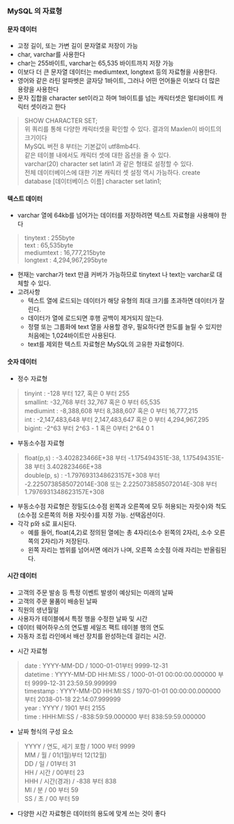 ### MySQL 의 자료형

#### 문자 데이터
- 고정 길이, 또는 가변 길이 문자열로 저장이 가능   
- char, varchar를 사용한다   
- char는 255바이트, varchar는 65,535 바이트까지 저장 가능
- 이보다 더 큰 문자열 데이터는 mediumtext, longtext 등의 자료형을 사용한다.
- 영어와 같은 라틴 알파벳은 글자당 1바이트, 그러나 어떤 언어들은 이보다 더 많은 용량을 사용한다
- 문자 집합을 character set이라고 하며 1바이트를 넘는 캐릭터셋은 멀티바이트 캐릭터 셋이라고 한다
> SHOW CHARACTER SET;   
> 위 쿼리를 통해 다양한 캐릭터셋을 확인할 수 있다. 결과의 Maxlen이 바이트의 크기이다   
> MySQL 버전 8 부터는 기본값이 utf8mb4다.   
> 같은 테이블 내에서도 캐릭터 셋에 대한 옵션을 줄 수 있다.    
> varchar(20) character set latin1 과 같은 형태로 설정할 수 있다.    
> 전체 데이터베이스에 대한 기본 캐릭터 셋 설정 역시 가능하다.
> create database [데이터베이스 이름] character set latin1;   
 
#### 텍스트 데이터
- varchar 열에 64kb를 넘어가는 데이터를 저장하려면 텍스트 자료형을 사용해야 한다
> tinytext : 255byte   
> text : 65,535byte   
> mediumtext : 16,777,215byte   
> longtext : 4,294,967,295byte   
- 현재는 varchar가 text 만큼 커버가 가능하므로 tinytext 나 text는 varchar로 대체할 수 있다.
- 고려사항
    - 텍스트 열에 로드되는 데이터가 해당 유형의 최대 크기를 초과하면 데이터가 잘린다.
    - 데이터가 열에 로드되면 후행 공백이 제거되지 않는다.
    - 정렬 또는 그룹화에 text 열을 사용할 경우, 필요하다면 한도를 늘릴 수 있지만 처음에는 1,024바이트만 사용된다.
    - text를 제외한 텍스트 자료형은 MySQL의 고유한 자료형이다.
    
#### 숫자 데이터

- 정수 자료형
> tinyint : -128 부터 127, 혹은 0 부터 255   
> smallint: -32,768 부터 32,767 혹은 0 부터 65,535   
> mediumint : -8,388,608 부터 8,388,607 혹은 0 부터 16,777,215   
> int : -2,147,483,648 부터 2,147,483,647 혹은 0 부터 4,294,967,295   
> bigint: -2^63 부터 2^63 - 1 혹은 0부터 2^64 0 1   

- 부동소수점 자료형
> float(p,s) : -3.402823466E+38 부터 -1.175494351E-38, 1.175494351E-38 부터 3.402823466E+38   
> double(p, s) : -1.7976931348623157E+308 부터 -2.2250738585072014E-308
> 또는 2.2250738585072014E-308 부터 1.7976931348623157E+308
- 부동소수점 자료형은 정밀도(소수점 왼쪽과 오른쪽에 모두 허용되는 자릿수)와 척도(소수점 오른쪽의 허용 자릿수)를 지정 가능. 선택옵션이다.
- 각각 p와 s로 표시된다. 
    - 예를 들어, float(4,2)로 정의된 열에는 총 4자리(소수 왼쪽의 2자리, 소수 오른쪽의 2자리)가 저장된다.
    - 왼쪽 자리는 범위를 넘어서면 에러가 나며, 오른쪽 소숫점 아래 자리는 반올림된다.
    
#### 시간 데이터

* 고객의 주문 발송 등 특정 이벤트 발생이 예상되는 미래의 날짜 
* 고객의 주문 물품이 배송된 날짜 
* 직원의 생년월일 
* 사용자가 테이블에서 특정 행을 수정한 날짜 및 시간
* 데이터 웨어하우스의 연도별 세일즈 팩트 테이블 행의 연도
* 자동차 조립 라인에서 배선 장치를 완성하는데 걸리는 시간.

- 시간 자료형
> date : YYYY-MM-DD / 1000-01-01부터 9999-12-31   
> datetime : YYYY-MM-DD HH:MI:SS / 1000-01-01 00:00:00.000000 부터 9999-12-31 23:59.59.999999   
> timestamp : YYYY-MM-DD HH:MI:SS / 1970-01-01 00:00:00.000000 부터 2038-01-18 22:14:07.999999  
> year : YYYY / 1901 부터 2155  
> time : HHH:MI:SS / -838:59:59.000000 부터 838:59:59.000000  

- 날짜 형식의 구성 요소
> YYYY / 연도, 세기 포함 / 1000 부터 9999   
> MM / 월 / 01(1월)부터 12(12월)   
> DD / 일 / 01부터 31   
> HH / 시간 / 00부터 23   
> HHH / 시간(경과) / -838 부터 838   
> MI / 분 / 00 부터 59   
> SS / 초 / 00 부터 59   


- 다양한 시간 자료형은 데이터의 용도에 맞게 쓰는 것이 좋다
